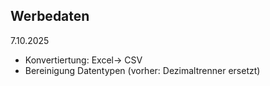 ## Werbedaten
<time datetime="2025-10-07 11:39:00">7.10.2025</time>

- Konvertiertung: Excel-> CSV
- Bereinigung Datentypen (vorher: Dezimaltrenner ersetzt)
